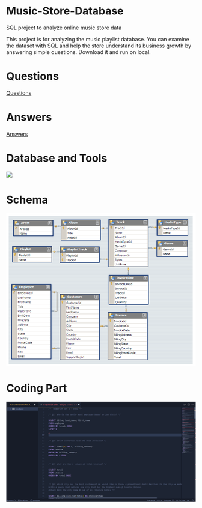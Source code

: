 # Music-Store-Database
SQL project to analyze online music store data

This project is for analyzing the music playlist database. You can examine the dataset with SQL and help the store understand its business growth by answering simple questions. Download it and run on local.

# Questions 
<a href="Music Store Analysis-Questions.pdf">Questions</a>

# Answers 
<a href="Music_Store_Query.sql">Answers</a>

# Database and Tools
<img src="https://skillicons.dev/icons?i=vscode,postgres"/>

# Schema
<img src="MusicDatabaseSchema.png" alt="schema">

# Coding Part
<img src="visual code.png" alt="coding">
